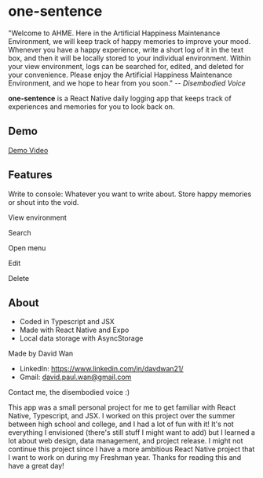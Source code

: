 # one-sentence

"Welcome to AHME. Here in the Artificial Happiness Maintenance Environment, we will keep track of happy memories to improve your mood. Whenever you have a happy experience, write a short log of it in the text box, and then it will be locally stored to your individual environment. Within your view environment, logs can be searched for, edited, and deleted for your convenience. Please enjoy the Artificial Happiness Maintenance Environment, and we hope to hear from you soon."   -- _Disembodied Voice_

**one-sentence** is a React Native daily logging app that keeps track of experiences and memories for you to look back on.

## Demo

[Demo Video](https://youtube.com/shorts/bwKp9wprZyI?feature=share)

## Features

Write to console: Whatever you want to write about. Store happy memories or shout into the void.


View environment


Search

Open menu

Edit

Delete

## About

- Coded in Typescript and JSX
- Made with React Native and Expo
- Local data storage with AsyncStorage

Made by David Wan

- LinkedIn: https://www.linkedin.com/in/davdwan21/
- Gmail: david.paul.wan@gmail.com

Contact me, the disembodied voice :)


This app was a small personal project for me to get familiar with React Native, Typescript, and JSX. I worked on this project over the summer between high school and college, and I had a lot of fun with it! It's not everything I envisioned (there's still stuff I might want to add) but I learned a lot about web design, data management, and project release. I might not continue this project since I have a more ambitious React Native project that I want to work on during my Freshman year. Thanks for reading this and have a great day!
